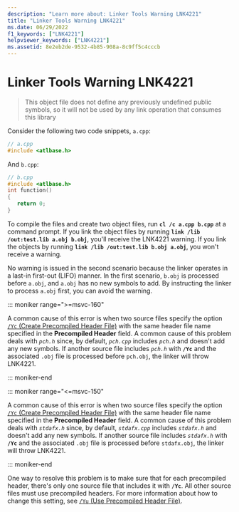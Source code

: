 ```yaml
---
description: "Learn more about: Linker Tools Warning LNK4221"
title: "Linker Tools Warning LNK4221"
ms.date: 06/29/2022
f1_keywords: ["LNK4221"]
helpviewer_keywords: ["LNK4221"]
ms.assetid: 8e2eb2de-9532-4b85-908a-8c9ff5c4cccb
---
```

# Linker Tools Warning LNK4221

> This object file does not define any previously undefined public symbols, so it will not be used by any link operation that consumes this library

Consider the following two code snippets, `a.cpp`:

```cpp
// a.cpp
#include <atlbase.h>
```

And `b.cpp`:

```cpp
// b.cpp
#include <atlbase.h>
int function()
{
   return 0;
}
```

To compile the files and create two object files, run **`cl /c a.cpp b.cpp`** at a command prompt. If you link the object files by running **`link /lib /out:test.lib a.obj b.obj`**, you'll receive the LNK4221 warning. If you link the objects by running **`link /lib /out:test.lib b.obj a.obj`**, you won't receive a warning.

No warning is issued in the second scenario because the linker operates in a last-in first-out (LIFO) manner. In the first scenario, `b.obj` is processed before `a.obj`, and `a.obj` has no new symbols to add. By instructing the linker to process `a.obj` first, you can avoid the warning.

::: moniker range=">=msvc-160"

A common cause of this error is when two source files specify the option [`/Yc` (Create Precompiled Header File)](../../build/reference/yc-create-precompiled-header-file.md) with the same header file name specified in the **Precompiled Header** field. A common cause of this problem deals with *`pch.h`* since, by default, *`pch.cpp`* includes *`pch.h`* and doesn't add any new symbols. If another source file includes *`pch.h`* with **`/Yc`** and the associated `.obj` file is processed before `pch.obj`, the linker will throw LNK4221.

::: moniker-end

::: moniker range="<=msvc-150"

A common cause of this error is when two source files specify the option [`/Yc` (Create Precompiled Header File)](../../build/reference/yc-create-precompiled-header-file.md) with the same header file name specified in the **Precompiled Header** field. A common cause of this problem deals with *`stdafx.h`* since, by default, *`stdafx.cpp`* includes *`stdafx.h`* and doesn't add any new symbols. If another source file includes *`stdafx.h`* with **`/Yc`** and the associated `.obj` file is processed before `stdafx.obj`, the linker will throw LNK4221.

::: moniker-end

One way to resolve this problem is to make sure that for each precompiled header, there's only one source file that includes it with **`/Yc`**. All other source files must use precompiled headers. For more information about how to change this setting, see [`/Yu` (Use Precompiled Header File)](../../build/reference/yu-use-precompiled-header-file.md).
